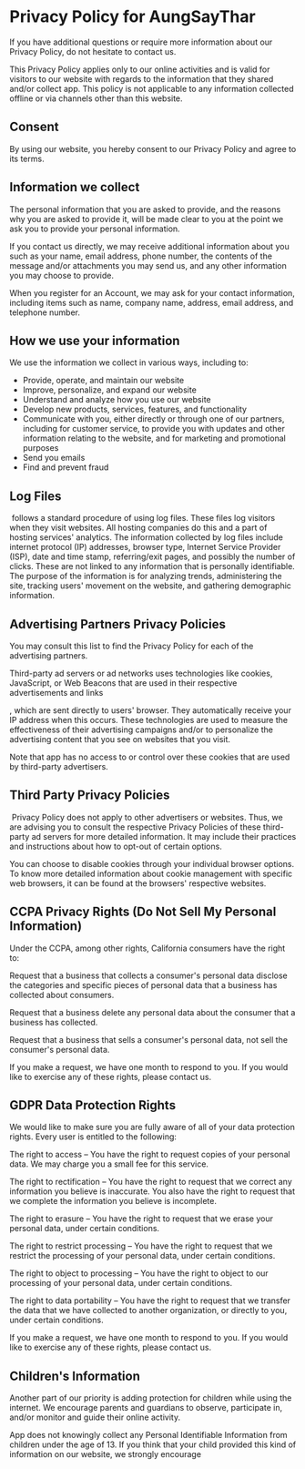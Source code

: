 <h1>Privacy Policy for AungSayThar</h1>

<p>If you have additional questions or require more information about our Privacy Policy, do not hesitate to contact us.</p>

<p>This Privacy Policy applies only to our online activities and is valid for visitors to our website with regards to the information that they shared and/or collect app. This policy is not applicable to any information collected offline or via channels other than this website.</p>

<h2>Consent</h2>

<p>By using our website, you hereby consent to our Privacy Policy and agree to its terms.</p>

<h2>Information we collect</h2>

<p>The personal information that you are asked to provide, and the reasons why you are asked to provide it, will be made clear to you at the point we ask you to provide your personal information.</p>

<p>If you contact us directly, we may receive additional information about you such as your name, email address, phone number, the contents of the message and/or attachments you may send us, and any other information you may choose to provide.</p>

<p>When you register for an Account, we may ask for your contact information, including items such as name, company name, address, email address, and telephone number.</p>

<h2>How we use your information</h2>

<p>We use the information we collect in various ways, including to:</p>

<ul>
	<li>Provide, operate, and maintain our website</li>
	<li>Improve, personalize, and expand our website</li>
	<li>Understand and analyze how you use our website</li>
	<li>Develop new products, services, features, and functionality</li>
	<li>Communicate with you, either directly or through one of our partners, including for customer service, to provide you with updates and other information relating to the website, and for marketing and promotional purposes</li>
	<li>Send you emails</li>
	<li>Find and prevent fraud</li>
</ul>

<h2>Log Files</h2>

<p>&nbsp;follows a standard procedure of using log files. These files log visitors when they visit websites. All hosting companies do this and a part of hosting services&#39; analytics. The information collected by log files include internet protocol (IP) addresses, browser type, Internet Service Provider (ISP), date and time stamp, referring/exit pages, and possibly the number of clicks. These are not linked to any information that is personally identifiable. The purpose of the information is for analyzing trends, administering the site, tracking users&#39; movement on the website, and gathering demographic information.</p>

<h2>Advertising Partners Privacy Policies</h2>

<p>You may consult this list to find the Privacy Policy for each of the advertising partners.</p>

<p>Third-party ad servers or ad networks uses technologies like cookies, JavaScript, or Web Beacons that are used in their respective advertisements and links</p>

<p>, which are sent directly to users&#39; browser. They automatically receive your IP address when this occurs. These technologies are used to measure the effectiveness of their advertising campaigns and/or to personalize the advertising content that you see on websites that you visit.</p>

<p>Note that app has no access to or control over these cookies that are used by third-party advertisers.</p>

<h2>Third Party Privacy Policies</h2>

<p>&nbsp;Privacy Policy does not apply to other advertisers or websites. Thus, we are advising you to consult the respective Privacy Policies of these third-party ad servers for more detailed information. It may include their practices and instructions about how to opt-out of certain options.</p>

<p>You can choose to disable cookies through your individual browser options. To know more detailed information about cookie management with specific web browsers, it can be found at the browsers&#39; respective websites.</p>

<h2>CCPA Privacy Rights (Do Not Sell My Personal Information)</h2>

<p>Under the CCPA, among other rights, California consumers have the right to:</p>

<p>Request that a business that collects a consumer&#39;s personal data disclose the categories and specific pieces of personal data that a business has collected about consumers.</p>

<p>Request that a business delete any personal data about the consumer that a business has collected.</p>

<p>Request that a business that sells a consumer&#39;s personal data, not sell the consumer&#39;s personal data.</p>

<p>If you make a request, we have one month to respond to you. If you would like to exercise any of these rights, please contact us.</p>

<h2>GDPR Data Protection Rights</h2>

<p>We would like to make sure you are fully aware of all of your data protection rights. Every user is entitled to the following:</p>

<p>The right to access &ndash; You have the right to request copies of your personal data. We may charge you a small fee for this service.</p>

<p>The right to rectification &ndash; You have the right to request that we correct any information you believe is inaccurate. You also have the right to request that we complete the information you believe is incomplete.</p>

<p>The right to erasure &ndash; You have the right to request that we erase your personal data, under certain conditions.</p>

<p>The right to restrict processing &ndash; You have the right to request that we restrict the processing of your personal data, under certain conditions.</p>

<p>The right to object to processing &ndash; You have the right to object to our processing of your personal data, under certain conditions.</p>

<p>The right to data portability &ndash; You have the right to request that we transfer the data that we have collected to another organization, or directly to you, under certain conditions.</p>

<p>If you make a request, we have one month to respond to you. If you would like to exercise any of these rights, please contact us.</p>

<h2>Children&#39;s Information</h2>

<p>Another part of our priority is adding protection for children while using the internet. We encourage parents and guardians to observe, participate in, and/or monitor and guide their online activity.</p>

<p>App does not knowingly collect any Personal Identifiable Information from children under the age of 13. If you think that your child provided this kind of information on our website, we strongly encourage
